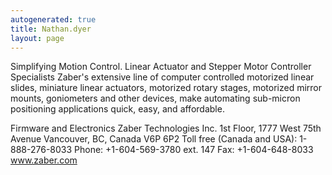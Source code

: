 ```yaml
---
autogenerated: true
title: Nathan.dyer
layout: page
---
```


Simplifying Motion Control. Linear Actuator and Stepper Motor Controller
Specialists Zaber's extensive line of computer controlled motorized
linear slides, miniature linear actuators, motorized rotary stages,
motorized mirror mounts, goniometers and other devices, make automating
sub-micron positioning applications quick, easy, and affordable.

Firmware and Electronics Zaber Technologies Inc. 1st Floor, 1777 West
75th Avenue Vancouver, BC, Canada V6P 6P2 Toll free (Canada and USA):
1-888-276-8033 Phone: +1-604-569-3780 ext. 147 Fax: +1-604-648-8033
www.zaber.com

